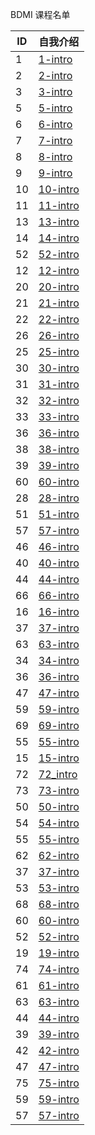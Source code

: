 BDMI 课程名单

| ID   | 自我介绍 |
| ---- | -------- |
|   1   |    [1-intro](01.md)      |
|   2   |    [2-intro](2.md)      |
|   3   |    [3-intro](3.md)      |
|   5   |    [5-intro](5.md)      |
|   6   |    [6-intro](6.md)      |
|   7   |    [7-intro](07.md)      |
|   8   |    [8-intro](8.md)      |
|   9   |    [9-intro](9.md)      |
|   10   |    [10-intro](10.md)      |
|   11   |    [11-intro](11.md)      |
|   13   |  [13-intro](13.md)        |
|   14   |    [14-intro](14.md)      |
|   52   |    [52-intro](52.md)      |
|   12   |    [12-intro](12.md)      |
|   20   |    [20-intro](20.md)      |
|   21   |    [21-intro](21.md)      |
|   22   |    [22-intro](22.md)      |
|   26   |    [26-intro](26.md)      |
|   25   |    [25-intro](25.md)      |
|   30   |    [30-intro](30.md)      |
|   31   |    [31-intro](31.md)      |
|   32   |    [32-intro](32.md)      |
|   33   |    [33-intro](33.md)      |
|   36   |    [36-intro](36.md)      |
|   38   |    [38-intro](38.md)      |
|   39   |    [39-intro](39.md)      |
|   60   |    [60-intro](60.md)      |
|   28   |    [28-intro](28.md)      |
|   51   |    [51-intro](51.md)      |
|   57   |    [57-intro](57.md)      |
|   46   |    [46-intro](46.md)      |
|   40   |    [40-intro](40.md)      |
|   44   |    [44-intro](44.md)      |
|   66   |    [66-intro](66.md)      |
|   16   |    [16-intro](16.md)      |
|   37   |    [37-intro](37.md)      |
|   63   |    [63-intro](63.md)      |
|   34   |    [34-intro](34.md)      |
|   36   |    [36-intro](36.md)      |
|   47   |    [47-intro](47.md)      |
|   59   |    [59-intro](59.md)      |
|   69   |    [69-intro](69.md)      |
|   55   |    [55-intro](55.md)      |
|   15   |    [15-intro](15.md)      |
|   72   |    [72_intro](72.md)      |
|   73   |    [73-intro](73.md)      |
|   50   |    [50-intro](50.md)      |
|   54   |    [54-intro](54.md)      |
|   55   |    [55-intro](55.md)      |
| 62 | [62-intro](62.md) |
|   37   |    [37-intro](37.md)      |
|   53   |    [53-intro](53.md)      |
|   68   |    [68-intro](68.md)      |
|60|[60-intro](60.md)|
|   52   |    [52-intro](52.md)      |
|   19   |    [19-intro](19.md)      |
|   74   |    [74-intro](74.md)      |
|   61   |    [61-intro](61.md)      |
|   63   |    [63-intro](63.md)      |
|   44   |    [44-intro](44.md)      |
|   39   |    [39-intro](39.md)      |
|   42   |    [42-intro](42.md)      |
|   47   |    [47-intro](47.md)      |
|   75   |    [75-intro](75.md)      |
|   59   |    [59-intro](59.md)      |
|   57   |    [57-intro](57.md)      |
